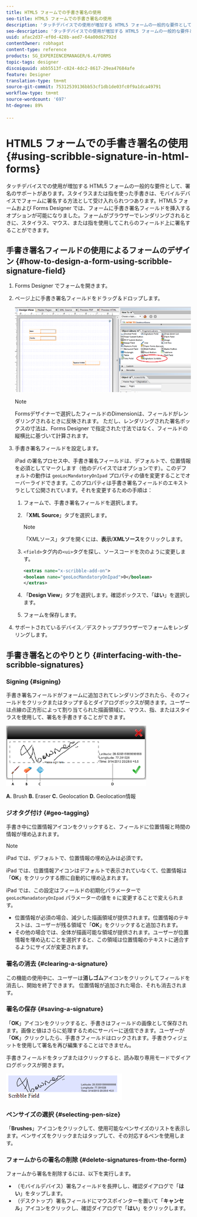 ```yaml
---
title: HTML5 フォームでの手書き署名の使用
seo-title: HTML5 フォームでの手書き署名の使用
description: 'タッチデバイスでの使用が増加する HTML5 フォームの一般的な要件として、署名のサポートがあります。モバイルデバイスでのドキュメントの署名は、モバイルデバイスにおけるフォームの署名に関して受け入れられる方法になってきています。 '
seo-description: 'タッチデバイスでの使用が増加する HTML5 フォームの一般的な要件として、署名のサポートがあります。モバイルデバイスでのドキュメントの署名は、モバイルデバイスにおけるフォームの署名に関して受け入れられる方法になってきています。 '
uuid: afac2d37-ef0d-428b-aed7-64a00d62792d
contentOwner: robhagat
content-type: reference
products: SG_EXPERIENCEMANAGER/6.4/FORMS
topic-tags: designer
discoiquuid: abb5513f-c824-4dc2-8617-29ea47684afe
feature: Designer
translation-type: tm+mt
source-git-commit: 75312539136bb53cf1db1de03fc0f9a1dca49791
workflow-type: tm+mt
source-wordcount: '697'
ht-degree: 89%

---
```



# HTML5 フォームでの手書き署名の使用 {#using-scribble-signature-in-html-forms}

タッチデバイスでの使用が増加する HTML5 フォームの一般的な要件として、署名のサポートがあります。スタイラスまたは指を使った手書きは、モバイルデバイスでフォームに署名する方法として受け入れられつつあります。HTML5 フォームおよび Forms Designer では、フォームに手書き署名フィールドを挿入するオプションが可能になりました。フォームがブラウザーでレンダリングされるときに、スタイラス、マウス、または指を使用してこれらのフィールド上に署名することができます。

## 手書き署名フィールドの使用によるフォームのデザイン  {#how-to-design-a-form-using-scribble-signature-field}

1. Forms Designer でフォームを開きます。
1. ページ上に手書き署名フィールドをドラッグ＆ドロップします。

   ![designer_scribble](assets/designer_scribble.png)

   >[!NOTE]
   >
   >Formsデザイナーで選択したフィールドのDimensionは、フィールドがレンダリングされるときに反映されます。 ただし、レンダリングされた署名ボックスの寸法は、Forms Designer で指定された寸法ではなく、フィールドの縦横比に基づいて計算されます。

1. 手書き署名フィールドを設定します。

   iPad の署名プロセス中、手書き署名フィールドは、デフォルトで、位置情報を必須としてマークします（他のデバイスではオプションです）。このデフォルトの動作は `geoLocMandatoryOnIpad` プロパティの値を変更することでオーバーライドできます。このプロパティは手書き署名フィールドのエキストラとして公開されています。それを変更するための手順は：

   1. フォームで、手書き署名フィールドを選択します。
   1. 「**XML Source**」タブを選択します。

      >[!NOTE]
      >
      >「XMLソース」タブを開くには、**表示**/**XMLソース**&#x200B;をクリックします。

   1. `<field>`タグ内の`<ui>`タグを探し、ソースコードを次のように変更します。

      ```xml
      <extras name="x-scribble-add-on">
      <boolean name="geoLocMandatoryOnIpad">0</boolean>
      </extras>
      ```

   1. 「**Design View**」タブを選択します。確認ボックスで、「**はい**」を選択します。
   1. フォームを保存します。

1. サポートされているデバイス／デスクトップブラウザーでフォームをレンダリングします。

## 手書き署名とのやりとり {#interfacing-with-the-scribble-signatures}

### Signing {#signing}

手書き署名フィールドがフォームに追加されてレンダリングされたら、そのフィールドをクリックまたはタップするとダイアログボックスが開きます。ユーザーは点線の正方形によって割り当てられた描画領域に、マウス、指、またはスタイラスを使用して、署名を手書きすることができます。

![geolocation](assets/geolocation.png)

**A.** Brush  **B.** Eraser  **C.** Geolocation  **D.** Geolocation情報

### ジオタグ付け {#geo-tagging}

手書き中に位置情報アイコンをクリックすると、フィールドに位置情報と時間の情報が埋め込まれます。

>[!NOTE]
iPad では、デフォルトで、位置情報の埋め込みは必須です。

iPad では、位置情報アイコンはデフォルトで表示されていなくて、位置情報は「**OK**」をクリックする際に自動的に埋め込まれます。

iPad では、この設定はフィールドの初期化パラメーターで `geoLocManadatoryOnIpad` パラメーターの値を `0` に変更することで変えられます。

* 位置情報が必須の場合、減少した描画領域が提供されます。位置情報のテキストは、ユーザーが残る領域で「**OK**」をクリックすると追加されます。
* その他の場合では、全体が描画可能な領域が提供されます。ユーザーが位置情報を埋め込むことを選択すると、この領域は位置情報のテキストに適合するようにサイズが変更されます。

### 署名の消去  {#clearing-a-signature}

この機能の使用中に、ユーザーは&#x200B;**消しゴム**&#x200B;アイコンをクリックしてフィールドを消去し、開始を終了できます。 位置情報が追加された場合、それも消去されます。

### 署名の保存  {#saving-a-signature}

「**OK**」アイコンをクリックすると、手書きはフィールドの画像として保存されます。画像と値はさらに処理するためにサーバーに送信できます。ユーザーが「**OK**」クリックしたら、手書きフィールドはロックされます。手書きウィジェットを使用して署名を再び編集することはできません。

手書きフィールドをタップまたはクリックすると、読み取り専用モードでダイアログボックスが開きます。

![3](assets/3.png)

### ペンサイズの選択 {#selecting-pen-size}

「**Brushes**」アイコンをクリックして、使用可能なペンサイズのリストを表示します。ペンサイズをクリックまたはタップして、その対応するペンを使用します。

### フォームからの署名の削除  {#delete-signatures-from-the-form}

フォームから署名を削除するには、以下を実行します。

* （モバイルデバイス）署名フィールドを長押しし、確認ダイアログで「**はい**」をタップします。
* （デスクトップ）署名フィールドにマウスポインターを置いて「**キャンセル**」アイコンをクリックし、確認ダイアログで「**はい**」をクリックします。
